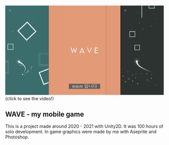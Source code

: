 [![Watch the video](records/thumbnail.png)](https://www.youtube.com/watch?v=MsnWCGpVDLE&t=74s)
(click to see the video!)

## WAVE - my mobile game
This is a project made around 2020 - 2021 with Unity2D.
It was 100 hours of solo development. In game graphics were made by me with Aseprite and Photoshop.
